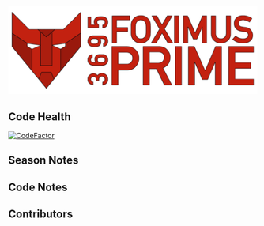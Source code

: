 ![logo](https://github.com/FRC-3695/2019-PreSeason/blob/master/Logo.png?raw=true)
## Code Health
[![CodeFactor](https://www.codefactor.io/repository/github/frc-3695/2019-preseason/badge)](https://www.codefactor.io/repository/github/frc-3695/2019-preseason)
## Season Notes
## Code Notes
## Contributors

